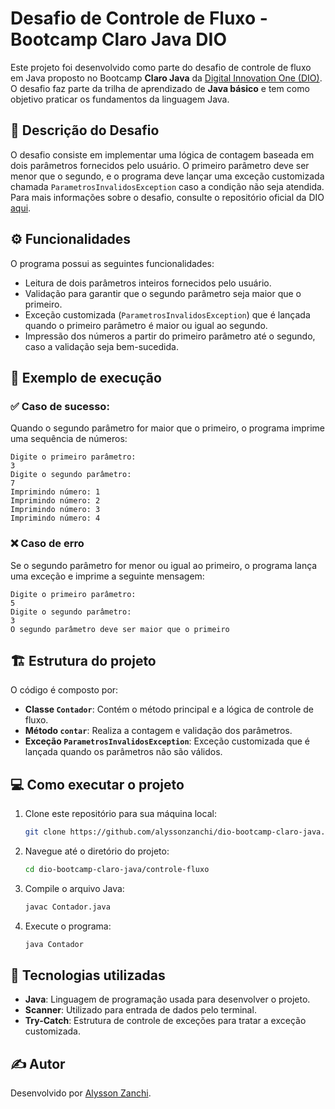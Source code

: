 # Desafio de Controle de Fluxo - Bootcamp Claro Java DIO

Este projeto foi desenvolvido como parte do desafio de controle de fluxo em Java proposto no Bootcamp **Claro Java** da [Digital Innovation One (DIO)](https://www.dio.me/). O desafio faz parte da trilha de aprendizado de **Java básico** e tem como objetivo praticar os fundamentos da linguagem Java. 

## 📝 Descrição do Desafio

O desafio consiste em implementar uma lógica de contagem baseada em dois parâmetros fornecidos pelo usuário. O primeiro parâmetro deve ser menor que o segundo, e o programa deve lançar uma exceção customizada chamada `ParametrosInvalidosException` caso a condição não seja atendida.
Para mais informações sobre o desafio, consulte o repositório oficial da DIO [aqui](https://github.com/digitalinnovationone/trilha-java-basico/tree/main/desafios/controle-fluxo).

## ⚙️ Funcionalidades

O programa possui as seguintes funcionalidades:
- Leitura de dois parâmetros inteiros fornecidos pelo usuário.
- Validação para garantir que o segundo parâmetro seja maior que o primeiro.
- Exceção customizada (`ParametrosInvalidosException`) que é lançada quando o primeiro parâmetro é maior ou igual ao segundo.
- Impressão dos números a partir do primeiro parâmetro até o segundo, caso a validação seja bem-sucedida.

## 🎯 Exemplo de execução

### ✅ Caso de sucesso:
Quando o segundo parâmetro for maior que o primeiro, o programa imprime uma sequência de números:

```
Digite o primeiro parâmetro:
3
Digite o segundo parâmetro:
7
Imprimindo número: 1
Imprimindo número: 2
Imprimindo número: 3
Imprimindo número: 4
```

### ❌ Caso de erro
Se o segundo parâmetro for menor ou igual ao primeiro, o programa lança uma exceção e imprime a seguinte mensagem:

```
Digite o primeiro parâmetro:
5
Digite o segundo parâmetro:
3
O segundo parâmetro deve ser maior que o primeiro
```

## 🏗️ Estrutura do projeto

O código é composto por:

- **Classe `Contador`**: Contém o método principal e a lógica de controle de fluxo.
- **Método `contar`**: Realiza a contagem e validação dos parâmetros.
- **Exceção `ParametrosInvalidosException`**: Exceção customizada que é lançada quando os parâmetros não são válidos.

## 💻 Como executar o projeto

1. Clone este repositório para sua máquina local:

   ```bash
   git clone https://github.com/alyssonzanchi/dio-bootcamp-claro-java.git
   ```
2. Navegue até o diretório do projeto:

   ```bash
   cd dio-bootcamp-claro-java/controle-fluxo
   ```   
3. Compile o arquivo Java:

   ```bash
   javac Contador.java
   ```
4. Execute o programa:

   ```bash
   java Contador
   ```

## 🚀 Tecnologias utilizadas

- **Java**: Linguagem de programação usada para desenvolver o projeto.
- **Scanner**: Utilizado para entrada de dados pelo terminal.
- **Try-Catch**: Estrutura de controle de exceções para tratar a exceção customizada.

## ✍️ Autor

Desenvolvido por [Alysson Zanchi](https://www.linkedin.com/in/alyssonzanchi/).
